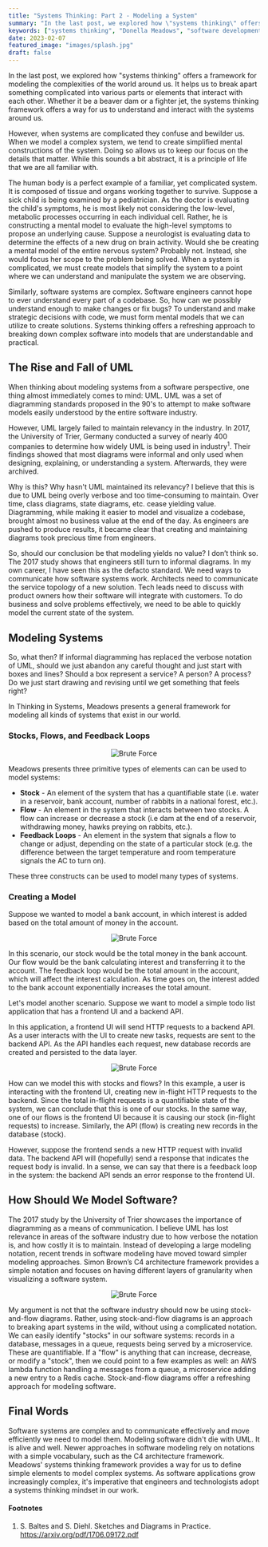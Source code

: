 ```yaml
---
title: "Systems Thinking: Part 2 - Modeling a System"
summary: "In the last post, we explored how \"systems thinking\" offers a framework for modeling the complexities of the world around us. It helps us to break apart something complicated into various..."
keywords: ["systems thinking", "Donella Meadows", "software development", "architecture", "design", "components"]
date: 2023-02-07
featured_image: "images/splash.jpg"
draft: false
---
```


In the last post, we explored how "systems thinking" offers a framework for modeling the complexities of the world around us. It helps us to break apart something complicated into various parts or elements that interact with each other. Whether it be a beaver dam or a fighter jet, the systems thinking framework offers a way for us to understand and interact with the systems around us.

However, when systems are complicated they confuse and bewilder us. When we model a complex system, we tend to create simplified mental constructions of the system. Doing so allows us to keep our focus on the details that matter. While this sounds a bit abstract, it is a principle of life that we are all familiar with.

The human body is a perfect example of a familiar, yet complicated system. It is composed of tissue and organs working together to survive. Suppose a sick child is being examined by a pediatrician. As the doctor is evaluating the child's symptoms, he is most likely not considering the low-level, metabolic processes occurring in each individual cell. Rather, he is constructing a mental model to evaluate the high-level symptoms to propose an underlying cause. Suppose a neurologist is evaluating data to determine the effects of a new drug on brain activity. Would she be creating a mental model of the entire nervous system? Probably not. Instead, she would focus her scope to the problem being solved. When a system is complicated, we must create models that simplify the system to a point where we can understand and manipulate the system we are observing.

Similarly, software systems are complex. Software engineers cannot hope to ever understand every part of a codebase. So, how can we possibly understand enough to make changes or fix bugs? To understand and make strategic decisions with code, we must form mental models that we can utilize to create solutions. Systems thinking offers a refreshing approach to breaking down complex software into models that are understandable and practical.

## The Rise and Fall of UML

When thinking about modeling systems from a software perspective, one thing almost immediately comes to mind: UML. UML was a set of diagramming standards proposed in the 90's to attempt to make software models easily understood by the entire software industry.

However, UML largely failed to maintain relevancy in the industry. In 2017, the University of Trier, Germany conducted a survey of nearly 400 companies to determine how widely UML is being used in industry<sup>1</sup>. Their findings showed that most diagrams were informal and only used when designing, explaining, or understanding a system. Afterwards, they were archived.

Why is this? Why hasn't UML maintained its relevancy? I believe that this is due to UML being overly verbose and too time-consuming to maintain. Over time, class diagrams, state diagrams, etc. cease yielding value. Diagramming, while making it easier to model and visualize a codebase, brought almost no business value at the end of the day. As engineers are pushed to produce results, it became clear that creating and maintaining diagrams took precious time from engineers.

So, should our conclusion be that modeling yields no value? I don’t think so. The 2017 study shows that engineers still turn to informal diagrams. In my own career, I have seen this as the defacto standard. We need ways to communicate how software systems work. Architects need to communicate the service topology of a new solution. Tech leads need to discuss with product owners how their software will integrate with customers. To do business and solve problems effectively, we need to be able to quickly model the current state of the system.

## Modeling Systems

So, what then? If informal diagramming has replaced the verbose notation of UML, should we just abandon any careful thought and just start with boxes and lines? Should a box represent a service? A person? A process? Do we just start drawing and revising until we get something that feels right?

In Thinking in Systems, Meadows presents a general framework for modeling all kinds of systems that exist in our world.

### Stocks, Flows, and Feedback Loops

<p align="center">
<img src="images/stock-and-flow.png" alt="Brute Force" />
</p>

Meadows presents three primitive types of elements can can be used to model systems:

 - **Stock** - An element of the system that has a quantifiable state (i.e. water in a reservoir, bank account, number of rabbits in a national forest, etc.).
 - **Flow** - An element in the system that interacts between two stocks. A flow can increase or decrease a stock (i.e dam at the end of a reservoir, withdrawing money, hawks preying on rabbits, etc.).
 - **Feedback Loops** - An element in the system that signals a flow to change or adjust, depending on the state of a particular stock (e.g. the difference between the target temperature and room temperature signals the AC to turn on).

These three constructs can be used to model many types of systems. 

### Creating a Model

Suppose we wanted to model a bank account, in which interest is added based on the total amount of money in the account.

<p align="center">
<img src="images/bank-account.png" alt="Brute Force" />
</p>

In this scenario, our stock would be the total money in the bank account. Our flow would be the bank calculating interest and transferring it to the account. The feedback loop would be the total amount in the account, which will affect the interest calculation. As time goes on, the interest added to the bank account exponentially increases the total amount.

Let's model another scenario. Suppose we want to model a simple todo list application that has a frontend UI and a backend API. 

In this application, a frontend UI will send HTTP requests to a backend API. As a user interacts with the UI to create new tasks, requests are sent to the backend API. As the API handles each request, new database records are created and persisted to the data layer.

<p align="center">
<img src="images/api-stock-and-flow.png" alt="Brute Force" />
</p>

How can we model this with stocks and flows? In this example, a user is interacting with the frontend UI, creating new in-flight HTTP requests to the backend. Since the total in-flight requests is a quantifiable state of the system, we can conclude that this is one of our stocks. In the same way, one of our flows is the frontend UI because it is causing our stock (in-flight requests) to increase. Similarly, the API (flow) is creating new records in the database (stock).

However, suppose the frontend sends a new HTTP request with invalid data. The backend API will (hopefully) send a response that indicates the request body is invalid. In a sense, we can say that there is a feedback loop in the system: the backend API sends an error response to the frontend UI.

## How Should We Model Software?

The 2017 study by the University of Trier showcases the importance of diagramming as a means of communication. I believe UML has lost relevance in areas of the software industry due to how verbose the notation is, and how costly it is to maintain. Instead of developing a large modeling notation, recent trends in software modeling have moved toward simpler modeling approaches. Simon Brown’s C4 architecture framework provides a simple notation and focuses on having different layers of granularity when visualizing a software system.

<p align="center">
<img src="images/c4.png" alt="Brute Force" />
</p>

My argument is not that the software industry should now be using stock-and-flow diagrams. Rather, using stock-and-flow diagrams is an approach to breaking apart systems in the wild, without using a complicated notation. We can easily identify "stocks" in our software systems: records in a database, messages in a queue, requests being served by a microservice. These are quantifiable. If a "flow" is anything that can increase, decrease, or modify a "stock", then we could point to a few examples as well: an AWS lambda function handling a messages from a queue, a microservice adding a new entry to a Redis cache. Stock-and-flow diagrams offer a refreshing approach for modeling software.

## Final Words

Software systems are complex and to communicate effectively and move efficiently we need to model them. Modeling software didn't die with UML. It is alive and well. Newer approaches in software modeling rely on notations with a simple vocabulary, such as the C4 architecture framework. Meadows' systems thinking framework provides a way for us to define simple elements to model complex systems. As software applications grow increasingly complex, it's imperative that engineers and technologists adopt a systems thinking mindset in our work.

#### Footnotes

1. S. Baltes and S. Diehl. Sketches and Diagrams in Practice. https://arxiv.org/pdf/1706.09172.pdf